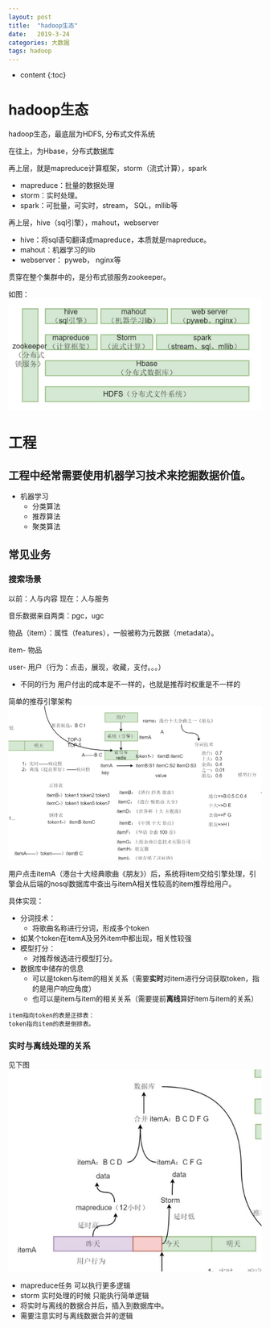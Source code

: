 ```yaml
---
layout: post
title:  "hadoop生态"
date:   2019-3-24
categories: 大数据
tags: hadoop
---
```


* content
{:toc}

# hadoop生态
hadoop生态，最底层为HDFS, 分布式文件系统

在往上，为Hbase，分布式数据库

再上层，就是mapreduce计算框架，storm（流式计算），spark
- mapreduce：批量的数据处理
- storm：实时处理。
- spark：可批量，可实时，stream， SQL，mllib等

再上层，hive（sql引擎），mahout，webserver
- hive：将sql语句翻译成mapreduce，本质就是mapreduce。
- mahout：机器学习的lib
- webserver： pyweb， nginx等

贯穿在整个集群中的，是分布式锁服务zookeeper。

如图：
![](https://github.com/felix0913/felix0913.github.io/blob/master/_pic/hadoop-1.jpg?raw=true)

# 工程
## 工程中经常需要使用机器学习技术来挖掘数据价值。
- 机器学习
    - 分类算法
    - 推荐算法
    - 聚类算法

## 常见业务
### 搜索场景
以前：人与内容
现在：人与服务

音乐数据来自两类：pgc，ugc

物品（item）：属性（features），一般被称为元数据（metadata）。

item- 物品

user- 用户（行为：点击，展现，收藏，支付。。。）
- 不同的行为 用户付出的成本是不一样的，也就是推荐时权重是不一样的

简单的推荐引擎架构
![](https://github.com/felix0913/felix0913.github.io/blob/master/_pic/hadoop-2.jpg?raw=true)

用户点击itemA（港台十大经典歌曲《朋友》）后，系统将item交给引擎处理，引擎会从后端的nosql数据库中查出与itemA相关性较高的item推荐给用户。

具体实现：
- 分词技术：
    - 将歌曲名称进行分词，形成多个token
- 如某个token在itemA及另外item中都出现，相关性较强
- 模型打分：
    - 对推荐候选进行模型打分。
- 数据库中储存的信息
    - 可以是token与item的相关关系（需要**实时**对item进行分词获取token，指的是用户响应角度）
    - 也可以是item与item的相关关系（需要提前**离线**算好item与item的关系）

```
item指向token的表是正排表：
token指向item的表是倒排表。
```


### 实时与离线处理的关系
见下图
![](https://github.com/felix0913/felix0913.github.io/blob/master/_pic/hadoop-3.jpg?raw=true)
- mapreduce任务 可以执行更多逻辑
- storm 实时处理的时候 只能执行简单逻辑
- 将实时与离线的数据合并后，插入到数据库中。
- 需要注意实时与离线数据合并的逻辑


